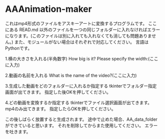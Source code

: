# AAAnimation-maker

これはmp4形式のファイルをアスキーアートに変換するプログラムです。
ここにある READ.md 以外のファイルを一つの同じフォルダーに入れなければエラーになります。(このファイルは別に入れても入れなくても消しても問題ありません。)
また、モジュールがない場合はそれぞれで対応してください。
言語はPythonです。

1.横の大きさを入れる(半角数字)
How big is it?
Please specify the width:(ここに入力)

2.動画の名前を入れる
What is the name of the video?(ここに入力)

3.生成した動画をどのフォルダーに入れるか指定する
tkinterでフォルダー指定画面が出てきます。
指定した後OKを押してください。

4.どの動画を変換するか指定する
tkinterでファイル選択画面が出てきます。
mp4のみ出てきます。
指定したらOKを押してください。

この後しばらく放置すると生成されます。
途中で止めた場合、AA_data_folderができていると思います。
それを削除してからまた使用してください。
エラーを吐きます。

